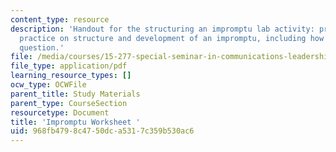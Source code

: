 ```yaml
---
content_type: resource
description: 'Handout for the structuring an impromptu lab activity: provides a slow-motion
  practice on structure and development of an impromptu, including how to answer a
  question.'
file: /media/courses/15-277-special-seminar-in-communications-leadership-and-personal-effectiveness-coaching-fall-2008/968fb4798c4750dca5317c359b530ac6_handout_3a.pdf
file_type: application/pdf
learning_resource_types: []
ocw_type: OCWFile
parent_title: Study Materials
parent_type: CourseSection
resourcetype: Document
title: 'Impromptu Worksheet '
uid: 968fb479-8c47-50dc-a531-7c359b530ac6
---
```

